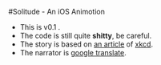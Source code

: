 #Solitude - An iOS Animotion

* This is v0.1 .
* The code is still quite __shitty__, be careful.
* The story is based on [an article](http://what-if.xkcd.com/9/) of [xkcd](http://www.xkcd.com).
* The narrator is [google translate](http://translate.google.com/).